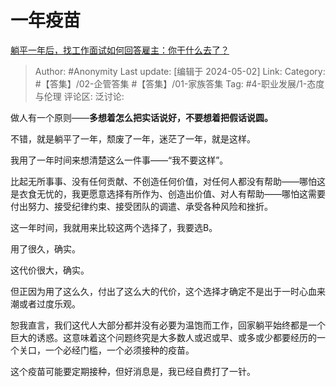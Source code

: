 # 一年疫苗
[躺平一年后，找工作面试如何回答雇主：你干什么去了？](https://www.zhihu.com/question/654134898/answer/3485123291)

> Author: #Anonymity
> Last update: [编辑于 2024-05-02]
> Link:
> Category: #【答集】/02-企管答集 #【答集】/01-家族答集
> Tag: #4-职业发展/1-态度与伦理
> 评论区:
> 泛讨论:

做人有一个原则——**多想着怎么把实话说好，不要想着把假话说圆。**

不错，就是躺平了一年，颓废了一年，迷茫了一年，就是这样。

我用了一年时间来想清楚这么一件事——“我不要这样”。

比起无所事事、没有任何贡献、不创造任何价值，对任何人都没有帮助——哪怕这是衣食无忧的，我更愿意选择有所作为、创造出价值、对人有帮助——哪怕这需要付出努力、接受纪律约束、接受团队的调遣、承受各种风险和挫折。

这一年时间，我就用来比较这两个选择了，我要选B。

用了很久，确实。

这代价很大，确实。

但正因为用了这么久，付出了这么大的代价，这个选择才确定不是出于一时心血来潮或者过度乐观。

恕我直言，我们这代人大部分都并没有必要为温饱而工作，回家躺平始终都是一个巨大的诱惑。这意味着这个问题终究是大多数人或迟或早、或多或少都要经历的一个关口，一个必经门槛，一个必须接种的疫苗。

这个疫苗可能要定期接种，但好消息是，我已经自费打了一针。

